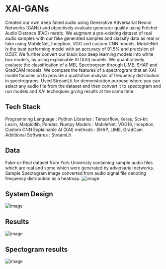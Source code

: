 # XAI-GANs

Created our own deep faked audio using Generative Adversarial Neural Networks (GANs) and objectively evaluate generator quality using Fréchet Audio Distance (FAD) metric. We augment a pre-existing dataset of real audio samples with our fake generated samples and classify data as real or fake using MobileNet, Inception, VGG and custom CNN models. MobileNet is the best performing model with an accuracy of 91.5% and precision of 0.507. We further convert our black box deep learning models into white box models, by using explainable AI (XAI) models. We quantitatively evaluate the classification of a MEL Spectrogram through LIME, SHAP and GradCAM models. We compare the features of a spectrogram that an XAI model focuses on to provide a qualitative analysis of frequency distribution in spectrograms. Used StreamLit for demonstration purpose where you can select any audio file from the dataset and then convert it to spectogram and run models and XAI technqiues giving results at the same time.

## Tech Stack 

Programming Language : Python
Libraries : Tensorflow, Keras, Sci-kit Learn, Matplotlib, Pandas, Numpy
Models : MobileNet, VGG16, Inception, Custom CNN
Explainable AI (XAI) methods : SHAP, LIME, GradCam
Additional Softwares : StreamLit

## Data

Fake-or-Real dataset from York Univeristy containing sample audio files which are real and some which were generated by adversarial networks. Sample Spectogram image converted from audio signal file denoting frequency distribution as a heatmap.
![image](https://github.com/ParthGodse/XAI-GANs/assets/98154485/9a9839bd-38f1-4429-b6cf-7331525899e4)

## System Design 

![image](https://github.com/ParthGodse/XAI-GANs/assets/98154485/b95031f5-0de6-493c-8fa5-1f8276dab211)

## Results

![image](https://github.com/ParthGodse/XAI-GANs/assets/98154485/da07a3e6-dc4a-4773-8cc2-3001b89a2e3a)

## Spectogram results

![image](https://github.com/ParthGodse/XAI-GANs/assets/98154485/a4e86bc9-d9d9-4f5c-bfc9-983b3e05bba8)
